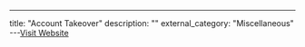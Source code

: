 ---
title: "Account Takeover"
description: ""
external_category: "Miscellaneous"
---[Visit Website](https://github.com/daffainfo/AllAboutBugBounty/blob/master/Misc/Account%20Takeover.md)

